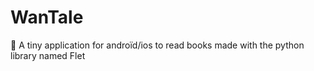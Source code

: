 # WanTale
📖 A tiny application for androïd/ios to read books made with the python library named Flet
